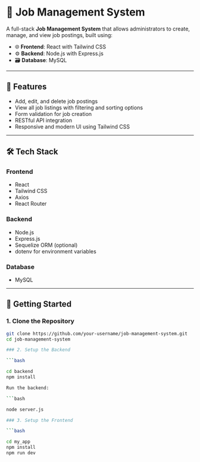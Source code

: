 
# 🧰 Job Management System

A full-stack **Job Management System** that allows administrators to create, manage, and view job postings, built using:

- 🌐 **Frontend**: React with Tailwind CSS
- ⚙️ **Backend**: Node.js with Express.js
- 🗃️ **Database**: MySQL

---

## 📌 Features

- Add, edit, and delete job postings
- View all job listings with filtering and sorting options
- Form validation for job creation
- RESTful API integration
- Responsive and modern UI using Tailwind CSS

---

## 🛠️ Tech Stack

### Frontend
- React
- Tailwind CSS
- Axios
- React Router

### Backend
- Node.js
- Express.js
- Sequelize ORM (optional)
- dotenv for environment variables

### Database
- MySQL

---

## 🚀 Getting Started

### 1. Clone the Repository

```bash
git clone https://github.com/your-username/job-management-system.git
cd job-management-system

### 2. Setup the Backend

```bash

cd backend
npm install

Run the backend:

```bash

node server.js

### 3. Setup the Frontend

```bash

cd my_app
npm install
npm run dev

